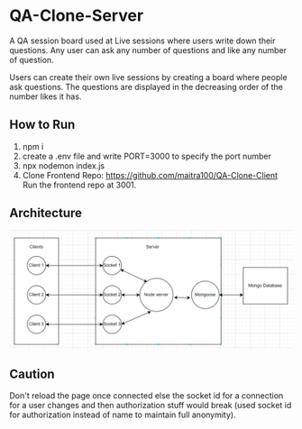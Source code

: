 # QA-Clone-Server

A QA session board used at Live sessions where users write down their questions. Any user can ask any number of questions and like any number of question. 

Users can create their own live sessions by creating a board where people ask questions. The questions are displayed in the decreasing order of the number likes it has.

## How to Run

1) npm i
2) create a .env file and write PORT=3000 to specify the port number
3) npx nodemon index.js
4) Clone Frontend Repo: https://github.com/maitra100/QA-Clone-Client
Run the frontend repo at 3001.

## Architecture
![architecture](./public/architecture.PNG)

## Caution
Don't reload the page once connected else the socket id for a connection for a user changes and then authorization stuff would break (used socket id for authorization instead of name to maintain full anonymity).